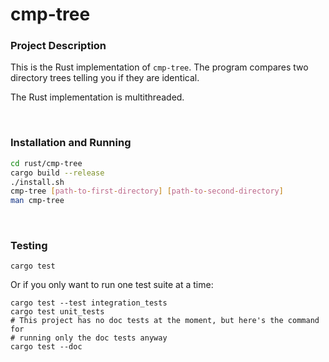 # cmp-tree

### Project Description

This is the Rust implementation of `cmp-tree`. The program compares two
directory trees telling you if they are identical.

The Rust implementation is multithreaded.

&nbsp;

### Installation and Running

```bash
cd rust/cmp-tree
cargo build --release
./install.sh
cmp-tree [path-to-first-directory] [path-to-second-directory]
man cmp-tree
```

&nbsp;

### Testing

```
cargo test
```

Or if you only want to run one test suite at a time:

```
cargo test --test integration_tests
cargo test unit_tests
# This project has no doc tests at the moment, but here's the command for
# running only the doc tests anyway
cargo test --doc
```
